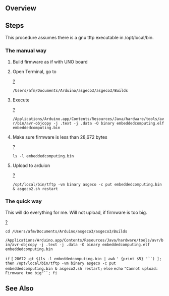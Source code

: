 Overview
--------

Steps
-----

This procedure assumes there is a gnu tftp executable in /opt/local/bin.

### The manual way

1.  Build firmware as if with UNO board
2.  Open Terminal, go to
    
    [?](#)
    
    `/Users/afm/Documents/Arduino/asgeco3/asgeco3/Builds`
    
3.  Execute
    
    [?](#)
    
    `/Applications/Arduino.app/Contents/Resources/Java/hardware/tools/avr/bin/avr-objcopy -j .text -j .data -O binary embeddedcomputing.elf embeddedcomputing.bin`
    
4.  Make sure firmware is less than 28,672 bytes
    
    [?](#)
    
    `ls -l embeddedcomputing.bin`
    
5.  Upload to arduion
    
    [?](#)
    
    `/opt/local/bin/tftp -vm binary asgeco -c put embeddedcomputing.bin & asgeco2.sh restart`
    

### The quick way

This will do everything for me. Will not upload, if firmware is too big.

[?](#)

`cd /Users/afm/Documents/Arduino/asgeco3/asgeco3/Builds`

`/Applications/Arduino.app/Contents/Resources/Java/hardware/tools/avr/bin/avr-objcopy -j .text -j .data -O binary embeddedcomputing.elf embeddedcomputing.bin`

`if` `[` `28672` `-gt $(ls -l embeddedcomputing.bin | awk` `' {print $5} '``) ]; then /opt/local/bin/tftp -vm binary asgeco -c put embeddedcomputing.bin & asgeco2.sh restart;` `else` `echo` `"Cannot upload: Firmware too big"``; fi`

See Also
--------